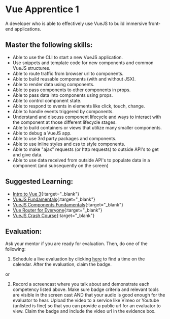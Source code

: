 # Vue Apprentice 1

A developer who is able to effectively use VueJS to build immersive front-end applications.

## Master the following skills:

- Able to use the CLI to start a new VueJS application.
- Use snippets and template code for new components and common VueJS structures.
- Able to route traffic from browser url to components.
- Able to build reusable components (with and without JSX).
- Able to render data using components.
- Able to pass components to other components in props.
- Able to pass data into components using props.
- Able to control component state.
- Able to respond to events in elements like click, touch, change.
- Able to handle events triggered by components.
- Understand and discuss component lifecycle and ways to interact with the component at those different lifecycle stages.
- Able to build containers or views that utilize many smaller components.
- Able to debug a VueJS app.
- Able to use 3rd party packages and components.
- Able to use inline styles and css to style components.
- Able to make "ajax" requests (or http requests) to outside API's to get and give data.
- Able to use data received from outside API's to populate data in a component (and subsequently on the screen)

## Suggested Learning:

- [Intro to Vue 3](https://www.vuemastery.com/courses/intro-to-vue-3/intro-to-vue3){:target="\_blank"}
- [VueJS Fundamentals](https://vueschool.io/courses/vuejs-fundamentals){:target="\_blank"}
- [VueJS Components Fundamentals](https://vueschool.io/courses/vuejs-components-fundamentals){:target="\_blank"}
- [Vue Router for Everyone](https://vueschool.io/courses/vue-router-for-everyone){:target="\_blank"}
- [VueJS Crash Course](https://www.youtube.com/watch?v=Wy9q22isx3U){:target="\_blank"}

## Evaluation:

Ask your mentor if you are ready for evaluation. Then, do one of the following:

1. Schedule a live evaluation by clicking [here](https://calendly.com/codex-evaluations/full-stack) to find a time on the calendar. After the evaluation, claim the badge.

or

2. Record a screencast where you talk about and demonstrate each competency listed above. Make sure badge criteria and relevant tools are visible in the screen cast AND that your audio is good enough for the evaluator to hear. Upload the video to a service like Vimeo or Youtube (unlisted is fine) so that you can provide a public url for an evaluator to view. Claim the badge and include the video url in the evidence box.
